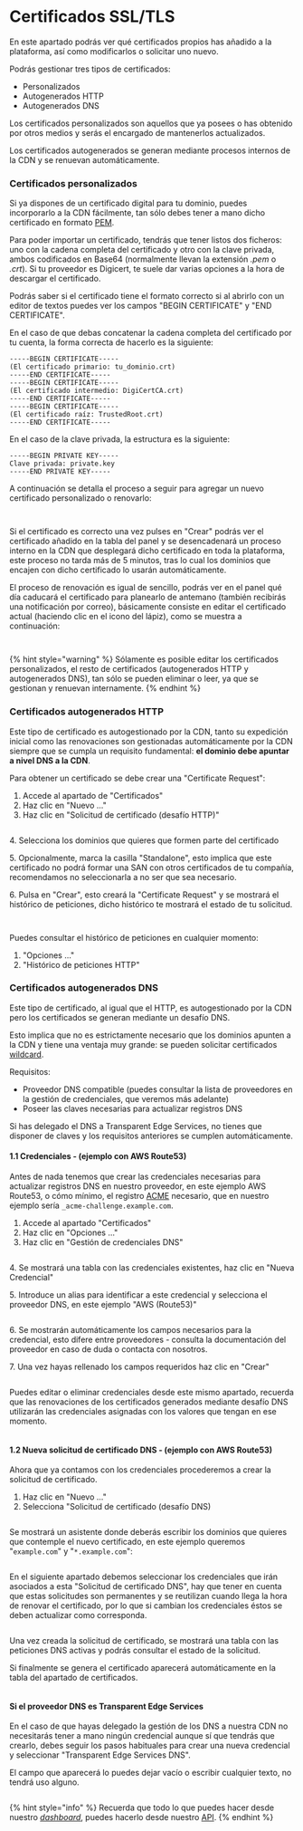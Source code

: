 # Certificados SSL/TLS

En este apartado podrás ver qué certificados propios has añadido a la plataforma, así como modificarlos o solicitar uno nuevo.

Podrás gestionar tres tipos de certificados:

* Personalizados
* Autogenerados HTTP
* Autogenerados DNS

Los certificados personalizados son aquellos que ya posees o has obtenido por otros medios y serás el encargado de mantenerlos actualizados.

Los certificados autogenerados se generan mediante procesos internos de la CDN y se renuevan automáticamente.

### Certificados personalizados

Si ya dispones de un certificado digital para tu dominio, puedes incorporarlo a la CDN fácilmente, tan sólo debes tener a mano dicho certificado en formato [PEM](https://es.wikipedia.org/wiki/X.509#Extensiones\_de\_archivo\_de\_certificados).

Para poder importar un certificado, tendrás que tener listos dos ficheros: uno con la cadena completa del certificado y otro con la clave privada, ambos codificados en Base64 (normalmente llevan la extensión _.pem_ o _.crt_). Si tu proveedor es Digicert, te suele dar varias opciones a la hora de descargar el certificado.

Podrás saber si el certificado tiene el formato correcto si al abrirlo con un editor de textos puedes ver los campos "BEGIN CERTIFICATE" y "END CERTIFICATE".

En el caso de que debas concatenar la cadena completa del certificado por tu cuenta, la forma correcta de hacerlo es la siguiente:

```
-----BEGIN CERTIFICATE-----
(El certificado primario: tu_dominio.crt)
-----END CERTIFICATE-----
-----BEGIN CERTIFICATE-----
(El certificado intermedio: DigiCertCA.crt)
-----END CERTIFICATE-----
-----BEGIN CERTIFICATE-----
(El certificado raíz: TrustedRoot.crt)
-----END CERTIFICATE-----
```

En el caso de la clave privada, la estructura es la siguiente:

```
-----BEGIN PRIVATE KEY-----
Clave privada: private.key
-----END PRIVATE KEY-----
```

A continuación se detalla el proceso a seguir para agregar un nuevo certificado personalizado o renovarlo:

<figure><img src="../../../.gitbook/assets/image (8).png" alt=""><figcaption></figcaption></figure>

<figure><img src="../../../.gitbook/assets/image (4).png" alt=""><figcaption></figcaption></figure>

Si el certificado es correcto una vez pulses en "Crear" podrás ver el certificado añadido en la tabla del panel y se desencadenará un proceso interno en la CDN que desplegará dicho certificado en toda la plataforma, este proceso no tarda más de 5 minutos, tras lo cual los dominios que encajen con dicho certificado lo usarán automáticamente.

El proceso de renovación es igual de sencillo, podrás ver en el panel qué día caducará el certificado para planearlo de antemano (también recibirás una notificación por correo), básicamente consiste en editar el certificado actual (haciendo clic en el icono del lápiz), como se muestra a continuación:

<figure><img src="../../../.gitbook/assets/image (12).png" alt=""><figcaption></figcaption></figure>

<figure><img src="../../../.gitbook/assets/image (3).png" alt=""><figcaption></figcaption></figure>

{% hint style="warning" %}
Sólamente es posible editar los certificados personalizados, el resto de certificados (autogenerados HTTP y autogenerados DNS), tan sólo se pueden eliminar o leer, ya que se gestionan y renuevan internamente.
{% endhint %}

### Certificados autogenerados HTTP

Este tipo de certificado es autogestionado por la CDN, tanto su expedición inicial como las renovaciones son gestionadas automáticamente por la CDN siempre que se cumpla un requisito fundamental: **el dominio debe apuntar a nivel DNS a la CDN**.

Para obtener un certificado se debe crear una "Certificate Request":

1. Accede al apartado de "Certificados"
2. Haz clic en "Nuevo ..."
3. Haz clic en "Solicitud de certificado (desafío HTTP)"

<figure><img src="../../../.gitbook/assets/image (1) (2).png" alt=""><figcaption></figcaption></figure>

4\. Selecciona los dominios que quieres que formen parte del certificado

5\. Opcionalmente, marca la casilla "Standalone", esto implica que este certificado no podrá formar una SAN con otros certificados de tu compañía, recomendamos no seleccionarla a no ser que sea necesario.

6\. Pulsa en "Crear", esto creará la "Certificate Request" y se mostrará el histórico de peticiones, dicho histórico te mostrará el estado de tu solicitud.

<figure><img src="../../../.gitbook/assets/image (15).png" alt=""><figcaption></figcaption></figure>

<figure><img src="../../../.gitbook/assets/image (6).png" alt=""><figcaption></figcaption></figure>

Puedes consultar el histórico de peticiones en cualquier momento:

1. "Opciones ..."
2. "Histórico de peticiones HTTP"

### Certificados autogenerados DNS

Este tipo de certificado, al igual que el HTTP, es autogestionado por la CDN pero los certificados se generan mediante un desafío DNS.

Esto implica que no es estrictamente necesario que los dominios apunten a la CDN y tiene una ventaja muy grande: se pueden solicitar certificados [wildcard](https://en.wikipedia.org/wiki/Wildcard\_certificate).

Requisitos:

* Proveedor DNS compatible (puedes consultar la lista de proveedores en la gestión de credenciales, que veremos más adelante)
* Poseer las claves necesarias para actualizar registros DNS

Si has delegado el DNS a Transparent Edge Services, no tienes que disponer de claves y los requisitos anteriores se cumplen automáticamente.

#### 1.1 Credenciales - (ejemplo con AWS Route53)

Antes de nada tenemos que crear las credenciales necesarias para actualizar registros DNS en nuestro proveedor, en este ejemplo AWS Route53, o cómo mínimo, el registro [ACME](https://en.wikipedia.org/wiki/Automatic\_Certificate\_Management\_Environment) necesario, que en nuestro ejemplo sería `_acme-challenge.example.com`.

1. Accede al apartado "Certificados"
2. Haz clic en "Opciones ..."
3. Haz clic en "Gestión de credenciales DNS"

<figure><img src="../../../.gitbook/assets/image (17).png" alt=""><figcaption></figcaption></figure>

4\. Se mostrará una tabla con las credenciales existentes, haz clic en "Nueva Credencial"

5\. Introduce un alias para identificar a este credencial y selecciona el proveedor DNS, en este ejemplo "AWS (Route53)"

<figure><img src="../../../.gitbook/assets/image (5).png" alt=""><figcaption></figcaption></figure>

6\. Se mostrarán automáticamente los campos necesarios para la credencial, esto difere entre proveedores - consulta la documentación del proveedor en caso de duda o contacta con nosotros.

7\. Una vez hayas rellenado los campos requeridos haz clic en "Crear"

<figure><img src="../../../.gitbook/assets/image (9).png" alt=""><figcaption></figcaption></figure>

Puedes editar o eliminar credenciales desde este mismo apartado, recuerda que las renovaciones de los certificados generados mediante desafío DNS utilizarán las credenciales asignadas con los valores que tengan en ese momento.

<figure><img src="../../../.gitbook/assets/image (10).png" alt=""><figcaption></figcaption></figure>

#### 1.2 Nueva solicitud de certificado DNS - (ejemplo con AWS Route53)

Ahora que ya contamos con los credenciales procederemos a crear la solicitud de certificado.

1. Haz clic en "Nuevo ..."
2. Selecciona "Solicitud de certificado (desafío DNS)

<figure><img src="../../../.gitbook/assets/image (16).png" alt=""><figcaption></figcaption></figure>

Se mostrará un asistente donde deberás escribir los dominios que quieres que contemple el nuevo certificado, en este ejemplo queremos "`example.com`" y "`*.example.com`":

<figure><img src="../../../.gitbook/assets/image (2).png" alt=""><figcaption></figcaption></figure>

En el siguiente apartado debemos seleccionar los credenciales que irán asociados a esta "Solicitud de certificado DNS", hay que tener en cuenta que estas solicitudes son permanentes y se reutilizan cuando llega la hora de renovar el certificado, por lo que si cambian los credenciales éstos se deben actualizar como corresponda.

<figure><img src="../../../.gitbook/assets/image (13).png" alt=""><figcaption></figcaption></figure>



Una vez creada la solicitud de certificado, se mostrará una tabla con las peticiones DNS activas y podrás consultar el estado de la solicitud.

Si finalmente se genera el certificado aparecerá automáticamente en la tabla del apartado de certificados.

<figure><img src="../../../.gitbook/assets/image (65).png" alt=""><figcaption></figcaption></figure>

#### Si el proveedor DNS es Transparent Edge Services

En el caso de que hayas delegado la gestión de los DNS a nuestra CDN no necesitarás tener a mano ningún credencial aunque sí que tendrás que crearlo, debes seguir los pasos habituales para crear una nueva credencial y seleccionar "Transparent Edge Services DNS".

El campo que aparecerá lo puedes dejar vacío o escribir cualquier texto, no tendrá uso alguno.

<figure><img src="../../../.gitbook/assets/image (19).png" alt=""><figcaption></figcaption></figure>



{% hint style="info" %}
Recuerda que todo lo que puedes hacer desde nuestro [_dashboard_](https://dashboard.transparetncdn.com), puedes hacerlo desde nuestro [API](../../faq/glosario/api.md).
{% endhint %}
